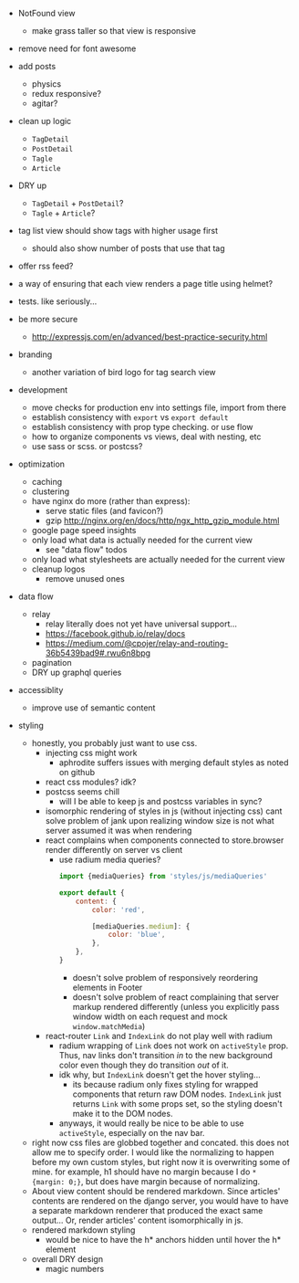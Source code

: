 - NotFound view
    - make grass taller so that view is responsive
- remove need for font awesome
- add posts
    - physics
    - redux responsive?
    - agitar?

- clean up logic
    - `TagDetail`
    - `PostDetail`
    - `Tagle`
    - `Article`
- DRY up
    - `TagDetail` + `PostDetail`?
    - `Tagle` + `Article`?
- tag list view should show tags with higher usage first
    - should also show number of posts that use that tag
- offer rss feed?
- a way of ensuring that each view renders a page title using helmet?
- tests. like seriously...
- be more secure
    - http://expressjs.com/en/advanced/best-practice-security.html

- branding
    - another variation of bird logo for tag search view

- development
    - move checks for production env into settings file, import from there
    - establish consistency with `export` vs `export default`
    - establish consistency with prop type checking.  or use flow
    - how to organize components vs views, deal with nesting, etc
    - use sass or scss. or postcss?

- optimization
    - caching
    - clustering
    - have nginx do more (rather than express):
        - serve static files (and favicon?)
        - gzip http://nginx.org/en/docs/http/ngx_http_gzip_module.html
    - google page speed insights
    - only load what data is actually needed for the current view
        - see "data flow" todos
    - only load what stylesheets are actually needed for the current view
    - cleanup logos
        - remove unused ones

- data flow
    - relay
        - relay literally does not yet have universal support...
        - https://facebook.github.io/relay/docs
        - https://medium.com/@cpojer/relay-and-routing-36b5439bad9#.rwu6n8bpg
    - pagination
    - DRY up graphql queries

- accessiblity
    - improve use of semantic content

- styling
    - honestly, you probably just want to use css.
        - injecting css might work
            - aphrodite suffers issues with merging default styles as noted on github
        - react css modules? idk?
        - postcss seems chill
            - will I be able to keep js and postcss variables in sync?
        - isomorphic rendering of styles in js (without injecting css) cant solve problem of jank upon realizing window size is not what server assumed it was when rendering
        - react complains when components connected to store.browser render differently on server vs client
            - use radium media queries?
                ```js
                import {mediaQueries} from 'styles/js/mediaQueries'

                export default {
                    content: {
                        color: 'red',

                        [mediaQueries.medium]: {
                            color: 'blue',
                        },
                    },
                }
                ```
                - doesn't solve problem of responsively reordering elements in Footer
                - doesn't solve problem of react complaining that server markup rendered differently (unless you explicitly pass window width on each request and mock `window.matchMedia`)
        - react-router `Link` and `IndexLink` do not play well with radium
            - radium wrapping of `Link` does not work on `activeStyle` prop.  Thus, nav links don't transition *in* to the new background color even though they do transition *out* of it.
            - idk why, but `IndexLink` doesn't get the hover styling...
                - its because radium only fixes styling for wrapped components that return raw DOM nodes.  `IndexLink` just returns `Link` with some props set, so the styling doesn't make it to the DOM nodes.
            - anyways, it would really be nice to be able to use `activeStyle`, especially on the nav bar.
    - right now css files are globbed together and concated.  this does not allow me to specify order.  I would like the normalizing to happen before my own custom styles, but right now it is overwriting some of mine.  for example, h1 should have no margin because I do `* {margin: 0;}`, but does have margin because of normalizing.
    - About view content should be rendered markdown.  Since articles' contents are rendered on the django server, you would have to have a separate markdown renderer that produced the exact same output...  Or, render articles' content isomorphically in js.
    - rendered markdown styling
        - would be nice to have the h* anchors hidden until hover the h* element
    - overall DRY design
        - magic numbers
